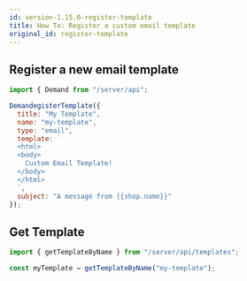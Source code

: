 ```yaml
---
id: version-1.15.0-register-template
title: How To: Register a custom email template
original_id: register-template
---
```


## Register a new email template

```js
import { Demand from "/server/api";

DemandegisterTemplate({
  title: "My Template",
  name: "my-template",
  type: "email",
  template: `
  <html>
  <body>
    Custom Email Template!
  </body>
  </html>
  `,
  subject: "A message from {{shop.name}}"
});
```

## Get Template

```js
import { getTemplateByName } from "/server/api/templates";

const myTemplate = getTemplateByName("my-template");
```
